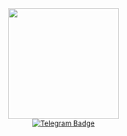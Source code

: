 <div id="header" align="center">
  <img src="https://media.giphy.com/media/rDy3YQLxjq7TBjKSxC/giphy.gif" width="220"/>
</div>
<div id="https://t.me/votahs" align="center">
  <a href="your-linkedin-URL">
    <img src="https://img.shields.io/badge/Telegram-blue?logo=Telegram&logoColor=white&style=for-the-badge" alt="Telegram Badge"/>
  </a>
</div>

